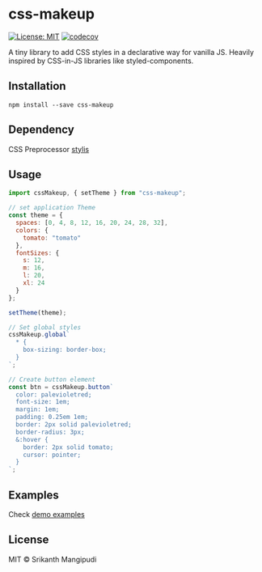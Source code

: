 # css-makeup

[![License: MIT](https://img.shields.io/badge/License-MIT-blue.svg)](https://opensource.org/licenses/MIT)
[![codecov](https://codecov.io/gh/msrikanth508/css-makeup/branch/master/graph/badge.svg)](https://codecov.io/gh/msrikanth508/css-makeup)

A tiny library to add CSS styles in a declarative way for vanilla JS. Heavily inspired by CSS-in-JS libraries like styled-components.

## Installation

`npm install --save css-makeup`

## Dependency

CSS Preprocessor [stylis](https://github.com/thysultan/stylis.js)

## Usage

```js
import cssMakeup, { setTheme } from "css-makeup";

// set application Theme
const theme = {
  spaces: [0, 4, 8, 12, 16, 20, 24, 28, 32],
  colors: {
    tomato: "tomato"
  },
  fontSizes: {
    s: 12,
    m: 16,
    l: 20,
    xl: 24
  }
};

setTheme(theme);

// Set global styles
cssMakeup.global`
  * {
    box-sizing: border-box;
  }
`;

// Create button element
const btn = cssMakeup.button`
  color: palevioletred;
  font-size: 1em;
  margin: 1em;
  padding: 0.25em 1em;
  border: 2px solid palevioletred;
  border-radius: 3px;
  &:hover {
    border: 2px solid tomato;
    cursor: pointer;
  }
`;
```

## Examples

Check [demo examples](https://css-makeup.netlify.com/)

## License

MIT © Srikanth Mangipudi
